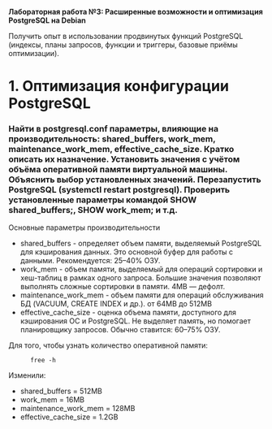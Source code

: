 **Лабораторная работа №3: Расширенные возможности и оптимизация 
PostgreSQL на Debian**

Получить опыт в использовании продвинутых функций PostgreSQL (индексы, 
планы запросов, функции и триггеры, базовые приёмы оптимизации). 

# 1. Оптимизация конфигурации PostgreSQL 
### Найти в postgresql.conf параметры, влияющие на производительность: shared_buffers, work_mem, maintenance_work_mem, effective_cache_size. Кратко описать их назначение. Установить значения с учётом объёма оперативной памяти виртуальной машины. Объяснить выбор установленных значений. Перезапустить PostgreSQL (systemctl restart postgresql). Проверить установленные параметры командой SHOW shared_buffers;, SHOW work_mem; и т.д. 

Основные параметры производительности
- shared_buffers - определяет объем памяти, выделяемый PostgreSQL для кэширования данных. Это основной буфер для работы с данными. Рекомендуется: 25–40% ОЗУ.
- work_mem - объем памяти, выделяемый для операций сортировки и хеш-таблиц в рамках одного запроса. Большие значения позволяют выполнять сложные сортировки в памяти. 4MB — дефолт.
- maintenance_work_mem - объем памяти для операций обслуживания БД (VACUUM, CREATE INDEX и др.). от 64MB до 512MB
- effective_cache_size - оценка объема памяти, доступного для кэширования ОС и PostgreSQL. Не выделяет память, но помогает планировщику запросов. Обычно ставится: 60–75% ОЗУ.

Для того, чтобы узнать количество оперативной памяти:

          free -h

Изменили:
  - shared_buffers = 512MB
  - work_mem = 16MB
  - maintenance_work_mem = 128MB
  - effective_cache_size = 1.2GB

